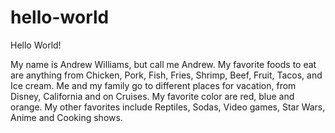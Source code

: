 # hello-world

Hello World!

My name is Andrew Williams, but call me Andrew.
My favorite foods to eat are anything from Chicken, Pork, Fish, Fries, Shrimp, Beef, Fruit, Tacos, and Ice cream.
Me and my family go to different places for vacation, from Disney, California and on Cruises. 
My favorite color are red, blue and orange.
My other favorites include Reptiles, Sodas, Video games, Star Wars, Anime and Cooking shows.
